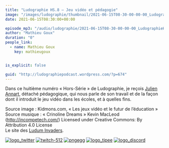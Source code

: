```yaml
---
title: "Ludographie HS.8 – Jeu vidéo et pédagogie"
image: "/images/ludographie/thumbnail/2021-06-15T08-30-00-00-00_LudographieHS8Jeuvidoetpdagogie.jpg"
date: 2021-06-15T08:30:00+00:00

episode_mp3: "/audio/ludographie/2021-06-15T08-30-00-00-00_LudographieHS8Jeuvidoetpdagogie.mp3"
author: "Mathieu Goux"
duration: "0"
people_link: 
  - name: Mathieu Goux
    key: mathieugoux


is_explicit: false

guid: "http://ludographiepodcast.wordpress.com/?p=674"
---
```


<PodcastHeader/>

<!-- ECRIRE LA DESCRIPTION DE L'EPISODE SOUS CETTE LIGNE -->
<p>Dans ce huitième numéro «&nbsp;Hors-Série&nbsp;» de Ludographie, je reçois <a href="https://twitter.com/JulienAnnart" rel="nofollow">Julien Annart</a>, détaché pédagogique, qui nous parle de son travail et de la façon dont il introduit le jeu vidéo dans les écoles, et à quelles fins.</p>
<p></p>
<p><a href="" rel="nofollow"></a></p>
 
<p>Source image : Kidmons.com, «&nbsp;Les jeux vidéo et le futur de l’éducation&nbsp;»<br>
Source musique : «&nbsp;Crinoline Dreams&nbsp;» Kevin MacLeod (<a title="http://incompetech.com/" href="http://incompetech.com/" rel="nofollow">http://incompetech.com/</a>) Licensed under Creative Commons: By Attribution 4.0 License<br>
Le site des <a href="https://luduminvaders.com/accueil/" rel="nofollow">Ludum Invaders</a>.</p>


<!--tr--><p>
<!--td--><span><a href="https://twitter.com/Gouximan" rel="nofollow"><img src="/resources/ludographie/2021-06-15T08-30-00-00-00_LudographieHS8Jeuvidoetpdagogie/logo_twitter-1.png" alt="logo_twitter"></a><!--/td--></span>
<!--td--><span><a href="https://www.twitch.tv/mathieugoux" rel="nofollow"><img src="/resources/ludographie/2021-06-15T08-30-00-00-00_LudographieHS8Jeuvidoetpdagogie/twitch-512-1.png" alt="twitch-512"></a><!--/td--></span>
<!--td--><span><a href="https://www.youtube.com/user/MattTheFatalifieur/videos" rel="nofollow"><img src="/resources/ludographie/2021-06-15T08-30-00-00-00_LudographieHS8Jeuvidoetpdagogie/pngegg.png" alt="pngegg"></a><!--/td--></span>
<!--td--><span><a href="http://fr.tipeee.com/calvinball" rel="nofollow"><img src="/resources/ludographie/2021-06-15T08-30-00-00-00_LudographieHS8Jeuvidoetpdagogie/logo_tipee-1.png" alt="logo_tipee"></a><!--/td--></span>
<!--td--><span><a href="https://discord.com/invite/4RnA9v7" rel="nofollow"><img src="/resources/ludographie/2021-06-15T08-30-00-00-00_LudographieHS8Jeuvidoetpdagogie/logo_discord-1.png" alt="logo_discord"></a><!--/td--></span>
<!--/tr--></p>




